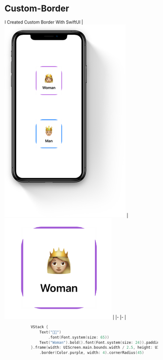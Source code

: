# Custom-Border
I Created Custom Border With SwiftUI
| <img height=630 src="https://github.com/kadir-ince/Custom-Border/blob/master/mockup.png" alt="What's like?"> 	| <img height=330 src="https://github.com/kadir-ince/Custom-Border/blob/master/border.png" alt="What's like?"> 	|
|-	|-	|

```swift
            VStack {
                Text("👸🏼")
                    .font(Font.system(size: 65))
                Text("Woman").bold().font(Font.system(size: 24)).padding(.top, 10)
            }.frame(width: UIScreen.main.bounds.width / 2.5, height: UIScreen.main.bounds.height * 0.20)
                .border(Color.purple, width: 4).cornerRadius(45)
```
